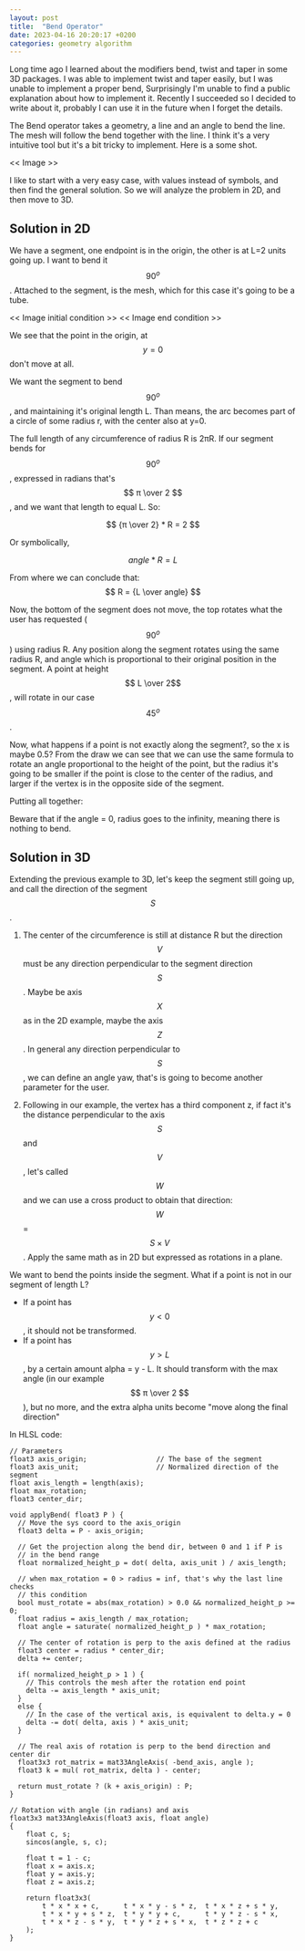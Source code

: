 ```yaml
---
layout: post
title:  "Bend Operator"
date: 2023-04-16 20:20:17 +0200
categories: geometry algorithm
---
```


Long time ago I learned about the modifiers bend, twist and taper in some 3D packages. I was able to implement twist and taper easily, but I was unable to implement a proper bend, Surprisingly I'm unable to find a public explanation about how to implement it. Recently I succeeded so I decided to write about it, probably I can use it in the future when I forget the details.

The Bend operator takes a geometry, a line and an angle to bend the line. The mesh will follow the bend together with the line. I think it's a very intuitive tool but it's a bit tricky to implement. Here is a some shot.

<< Image >>

I like to start with a very easy case, with values instead of symbols, and then find the general solution. So we will analyze the problem in 2D, and then move to 3D.

## Solution in 2D

We have a segment, one endpoint is in the origin, the other is at L=2 units going up. I want to bend it $$90^o$$. Attached to the segment, is the mesh, which for this case it's going to be a tube.

<< Image initial condition >>  << Image end condition >>

We see that the point in the origin, at $$y=0$$ don't move at all.

We want the segment to bend $$90^o$$, and maintaining it's original length L. Than means, the arc becomes part of a circle of some radius r, with the center also at y=0.

The full length of any circumference of radius R is 2πR. If our segment bends for $$90^o$$, expressed in radians that's $$ π \over 2 $$, and we want that length to equal L. So:

$$ {π \over 2} * R = 2 $$

Or symbolically, 

$$ angle * R = L $$

From where we can conclude that: $$ R = {L \over angle} $$

Now, the bottom of the segment does not move, the top rotates what the user has requested ($$90^o$$) using radius R. Any position along the segment rotates using the same radius R, and angle which is proportional to their original position in the segment. A point at height $$ L \over 2$$, will rotate in our case $$45^o$$.

Now, what happens if a point is not exactly along the segment?, so the x is maybe 0.5? From the draw we can see that we can use the same formula to rotate an angle proportional to the height of the point, but the radius it's going to be smaller if the point is close to the center of the radius, and larger if the vertex is in the opposite side of the segment.

Putting all together:

Beware that if the angle = 0, radius goes to the infinity, meaning there is nothing to bend.

## Solution in 3D

Extending the previous example to 3D, let's keep the segment still going up, and call the direction of the segment $$S$$ .

1. The center of the circumference is still at distance R but the direction $$V$$ must be any direction perpendicular to the segment direction $$S$$. Maybe be axis $$X$$ as in the 2D example, maybe the axis $$Z$$. In general any direction perpendicular to $$S$$, we can define an angle yaw, that's is going to become another parameter for the user.

2. Following in our example, the vertex has a third component z, if fact it's the distance perpendicular to the axis $$S$$ and $$V$$, let's called $$W$$ and we can use a cross product to obtain that direction: $$W$$ = $$S \times V$$. 
Apply the same math as in 2D but expressed as rotations in a plane.

We want to bend the points inside the segment. What if a point is not in our segment of length L?

* If a point has $$y < 0$$, it should not be transformed.
* If a point has $$y > L$$, by a certain amount alpha = y - L. It should transform with the max angle (in our example $$ π \over 2 $$), but no more, and the extra alpha units become "move along the final direction"

In HLSL code:

```hlsl
// Parameters
float3 axis_origin;                 // The base of the segment
float3 axis_unit;                   // Normalized direction of the segment
float axis_length = length(axis);
float max_rotation;
float3 center_dir;

void applyBend( float3 P ) {
  // Move the sys coord to the axis_origin
  float3 delta = P - axis_origin;

  // Get the projection along the bend dir, between 0 and 1 if P is
  // in the bend range
  float normalized_height_p = dot( delta, axis_unit ) / axis_length;

  // when max_rotation = 0 > radius = inf, that's why the last line checks
  // this condition
  bool must_rotate = abs(max_rotation) > 0.0 && normalized_height_p >= 0;
  float radius = axis_length / max_rotation;
  float angle = saturate( normalized_height_p ) * max_rotation;
 
  // The center of rotation is perp to the axis defined at the radius
  float3 center = radius * center_dir;
  delta += center;

  if( normalized_height_p > 1 ) {
    // This controls the mesh after the rotation end point
    delta -= axis_length * axis_unit;
  }
  else {
    // In the case of the vertical axis, is equivalent to delta.y = 0
    delta -= dot( delta, axis ) * axis_unit;
  }

  // The real axis of rotation is perp to the bend direction and center dir
  float3x3 rot_matrix = mat33AngleAxis( -bend_axis, angle );
  float3 k = mul( rot_matrix, delta ) - center;

  return must_rotate ? (k + axis_origin) : P;
}

// Rotation with angle (in radians) and axis
float3x3 mat33AngleAxis(float3 axis, float angle)
{
    float c, s;
    sincos(angle, s, c);

    float t = 1 - c;
    float x = axis.x;
    float y = axis.y;
    float z = axis.z;

    return float3x3(
        t * x * x + c,      t * x * y - s * z,  t * x * z + s * y,
        t * x * y + s * z,  t * y * y + c,      t * y * z - s * x,
        t * x * z - s * y,  t * y * z + s * x,  t * z * z + c
    );
}
```

